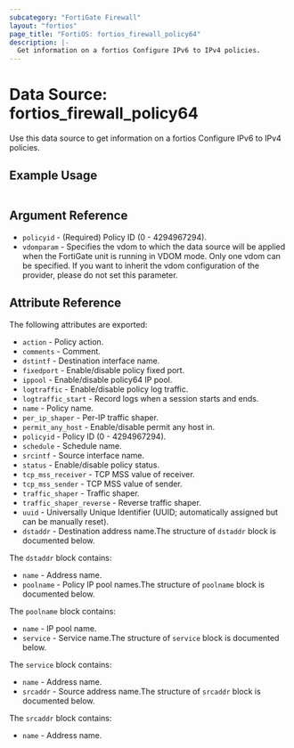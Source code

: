 ```yaml
---
subcategory: "FortiGate Firewall"
layout: "fortios"
page_title: "FortiOS: fortios_firewall_policy64"
description: |-
  Get information on a fortios Configure IPv6 to IPv4 policies.
---
```


# Data Source: fortios_firewall_policy64
Use this data source to get information on a fortios Configure IPv6 to IPv4 policies.


## Example Usage

```hcl

```

## Argument Reference

* `policyid` - (Required) Policy ID (0 - 4294967294).
* `vdomparam` - Specifies the vdom to which the data source will be applied when the FortiGate unit is running in VDOM mode. Only one vdom can be specified. If you want to inherit the vdom configuration of the provider, please do not set this parameter.

## Attribute Reference

The following attributes are exported:

* `action` - Policy action.
* `comments` - Comment.
* `dstintf` - Destination interface name.
* `fixedport` - Enable/disable policy fixed port.
* `ippool` - Enable/disable policy64 IP pool.
* `logtraffic` - Enable/disable policy log traffic.
* `logtraffic_start` - Record logs when a session starts and ends.
* `name` - Policy name.
* `per_ip_shaper` - Per-IP traffic shaper.
* `permit_any_host` - Enable/disable permit any host in.
* `policyid` - Policy ID (0 - 4294967294).
* `schedule` - Schedule name.
* `srcintf` - Source interface name.
* `status` - Enable/disable policy status.
* `tcp_mss_receiver` - TCP MSS value of receiver.
* `tcp_mss_sender` - TCP MSS value of sender.
* `traffic_shaper` - Traffic shaper.
* `traffic_shaper_reverse` - Reverse traffic shaper.
* `uuid` - Universally Unique Identifier (UUID; automatically assigned but can be manually reset).
* `dstaddr` - Destination address name.The structure of `dstaddr` block is documented below.

The `dstaddr` block contains:

* `name` - Address name.
* `poolname` - Policy IP pool names.The structure of `poolname` block is documented below.

The `poolname` block contains:

* `name` - IP pool name.
* `service` - Service name.The structure of `service` block is documented below.

The `service` block contains:

* `name` - Address name.
* `srcaddr` - Source address name.The structure of `srcaddr` block is documented below.

The `srcaddr` block contains:

* `name` - Address name.
